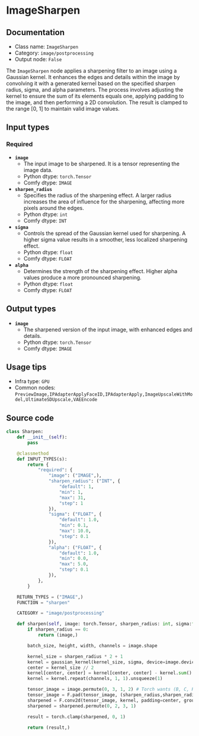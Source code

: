 # ImageSharpen
## Documentation
- Class name: `ImageSharpen`
- Category: `image/postprocessing`
- Output node: `False`

The `ImageSharpen` node applies a sharpening filter to an image using a Gaussian kernel. It enhances the edges and details within the image by convolving it with a generated kernel based on the specified sharpen radius, sigma, and alpha parameters. The process involves adjusting the kernel to ensure the sum of its elements equals one, applying padding to the image, and then performing a 2D convolution. The result is clamped to the range [0, 1] to maintain valid image values.
## Input types
### Required
- **`image`**
    - The input image to be sharpened. It is a tensor representing the image data.
    - Python dtype: `torch.Tensor`
    - Comfy dtype: `IMAGE`
- **`sharpen_radius`**
    - Specifies the radius of the sharpening effect. A larger radius increases the area of influence for the sharpening, affecting more pixels around the edges.
    - Python dtype: `int`
    - Comfy dtype: `INT`
- **`sigma`**
    - Controls the spread of the Gaussian kernel used for sharpening. A higher sigma value results in a smoother, less localized sharpening effect.
    - Python dtype: `float`
    - Comfy dtype: `FLOAT`
- **`alpha`**
    - Determines the strength of the sharpening effect. Higher alpha values produce a more pronounced sharpening.
    - Python dtype: `float`
    - Comfy dtype: `FLOAT`
## Output types
- **`image`**
    - The sharpened version of the input image, with enhanced edges and details.
    - Python dtype: `torch.Tensor`
    - Comfy dtype: `IMAGE`
## Usage tips
- Infra type: `GPU`
- Common nodes: `PreviewImage,IPAdapterApplyFaceID,IPAdapterApply,ImageUpscaleWithModel,UltimateSDUpscale,VAEEncode`


## Source code
```python
class Sharpen:
    def __init__(self):
        pass

    @classmethod
    def INPUT_TYPES(s):
        return {
            "required": {
                "image": ("IMAGE",),
                "sharpen_radius": ("INT", {
                    "default": 1,
                    "min": 1,
                    "max": 31,
                    "step": 1
                }),
                "sigma": ("FLOAT", {
                    "default": 1.0,
                    "min": 0.1,
                    "max": 10.0,
                    "step": 0.1
                }),
                "alpha": ("FLOAT", {
                    "default": 1.0,
                    "min": 0.0,
                    "max": 5.0,
                    "step": 0.1
                }),
            },
        }

    RETURN_TYPES = ("IMAGE",)
    FUNCTION = "sharpen"

    CATEGORY = "image/postprocessing"

    def sharpen(self, image: torch.Tensor, sharpen_radius: int, sigma:float, alpha: float):
        if sharpen_radius == 0:
            return (image,)

        batch_size, height, width, channels = image.shape

        kernel_size = sharpen_radius * 2 + 1
        kernel = gaussian_kernel(kernel_size, sigma, device=image.device) * -(alpha*10)
        center = kernel_size // 2
        kernel[center, center] = kernel[center, center] - kernel.sum() + 1.0
        kernel = kernel.repeat(channels, 1, 1).unsqueeze(1)

        tensor_image = image.permute(0, 3, 1, 2) # Torch wants (B, C, H, W) we use (B, H, W, C)
        tensor_image = F.pad(tensor_image, (sharpen_radius,sharpen_radius,sharpen_radius,sharpen_radius), 'reflect')
        sharpened = F.conv2d(tensor_image, kernel, padding=center, groups=channels)[:,:,sharpen_radius:-sharpen_radius, sharpen_radius:-sharpen_radius]
        sharpened = sharpened.permute(0, 2, 3, 1)

        result = torch.clamp(sharpened, 0, 1)

        return (result,)

```
